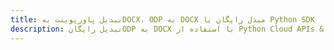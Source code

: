 ---title: تبدیل پاورپوینت بهDOCX، ODP به DOCX مبدل رایگان یا Python SDKdescription: تبدیل رایگانODP به DOCX با استفاده از Python Cloud APIs & SDK. همچنین اسناد Microsoft PowerPoint را در Cloud ایجاد، ویرایش و رندر کنید.---